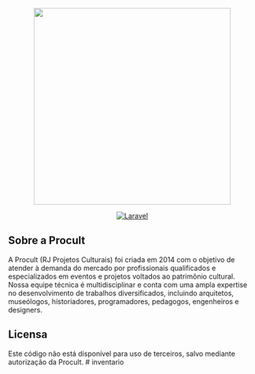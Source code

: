 <p align="center">
    <a href="https://www.rjprocult.com/" target="_blank">
        <img src="https://www.rjprocult.com/wp-content/uploads/2019/12/PROCULT4.png" width="400">
    </a>
</p>

<p align="center">
    <a href="https://laravel.com/">
        <img src="https://img.shields.io/badge/laravel%20-%23323330.svg?&style=for-the-badge&logo=laravel&logoColor=f05340&color=6C6C6C&style=flat" alt="Laravel">
    </a>
</p>

## Sobre a Procult

A Procult (RJ Projetos Culturais) foi criada em 2014 com o objetivo de atender à demanda do mercado por profissionais qualificados e especializados em eventos e projetos voltados ao patrimônio cultural. Nossa equipe técnica é multidisciplinar e conta com uma ampla expertise no desenvolvimento de trabalhos diversificados, incluindo arquitetos, museólogos, historiadores, programadores, pedagogos, engenheiros e designers.

## Licensa

Este código não está disponível para uso de terceiros, salvo mediante autorização da Procult.
#   i n v e n t a r i o  
 